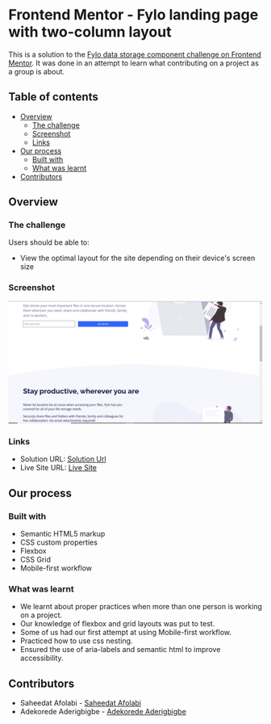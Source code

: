 # Frontend Mentor - Fylo landing page with two-column layout

This is a solution to the [Fylo data storage component challenge on Frontend Mentor](https://www.frontendmentor.io/challenges/fylo-data-storage-component-1dZPRbV5n). It was done in an attempt to learn what contributing on a project as a group is about.


## Table of contents

- [Overview](#overview)
  - [The challenge](#the-challenge)
  - [Screenshot](#screenshot)
  - [Links](#links)
- [Our  process](#my-process)
  - [Built with](#built-with)
  - [What was learnt](#what-i-learned)
- [Contributors](#contributors)



## Overview

### The challenge

Users should be able to:

- View the optimal layout for the site depending on their device's screen size

### Screenshot

![Our Fylo landing page Screenshot](images/Screenshot.png)

### Links

- Solution URL: [Solution Url](https://korede1004.github.io/Flyo_Project)
- Live Site URL: [Live Site](https://comforting-banoffee-84f366.netlify.app/)

## Our process

### Built with

- Semantic HTML5 markup
- CSS custom properties
- Flexbox
- CSS Grid
- Mobile-first workflow

### What was learnt
- We learnt about proper practices when more than one person is working on a project. 
- Our knowledge of flexbox and grid layouts was put to test.
- Some of us had our first attempt at using Mobile-first workflow.
- Practiced how to use css nesting.
- Ensured the use of aria-labels and semantic html to improve accessibility.


## Contributors

- Saheedat Afolabi - [Saheedat Afolabi](https://github.com/Saheedatt)
- Adekorede Aderigbigbe - [Adekorede Aderigbigbe](https://github.com/korede1004)

